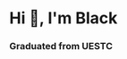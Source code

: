 <h1 align="left">Hi 👋, I'm Black</h1>
<h3 align="left">Graduated from UESTC</h3>

<!--<a align="center" href="https://github.com/anuraghazra/github-readme-stats">
  <img align="left" src="https://github-readme-stats.vercel.app/api?username=blackkker&show_icons=true&hide=issues&line_height=24&include_all_commits=true&theme=dark"/>
-->

<!--
**blackkker/blackkker** is a ✨ _special_ ✨ repository because its `README.md` (this file) appears on your GitHub profile.

Here are some ideas to get you started:

- 🔭 I’m currently working on ...
- 🌱 I’m currently learning ...
- 👯 I’m looking to collaborate on ...
- 🤔 I’m looking for help with ...
- 💬 Ask me about ...
- 📫 How to reach me: ...
- 😄 Pronouns: ...
- ⚡ Fun fact: ...
!
-->
